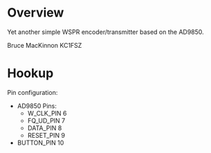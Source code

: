 Overview
========
Yet another simple WSPR encoder/transmitter based on the AD9850.

Bruce MacKinnon KC1FSZ

Hookup
======
Pin configuration:

* AD9850 Pins:
    - W_CLK_PIN 6
    - FQ_UD_PIN 7
    - DATA_PIN 8   
    - RESET_PIN 9
* BUTTON_PIN 10
